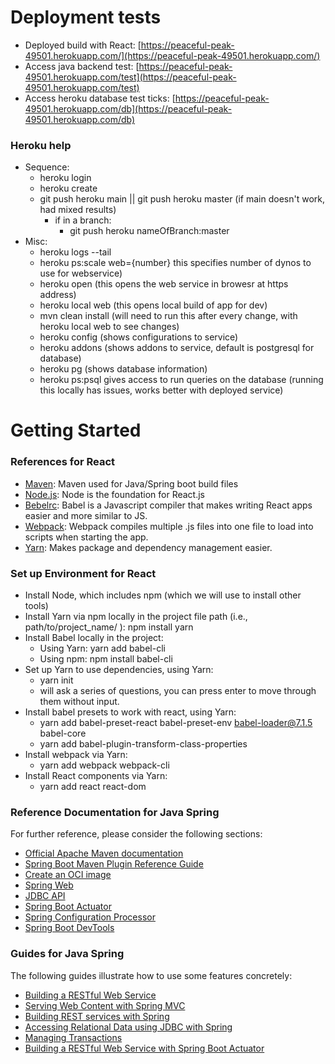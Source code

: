 # Deployment tests
* Deployed build with React:  [https://peaceful-peak-49501.herokuapp.com/](https://peaceful-peak-49501.herokuapp.com/)
* Access java backend test: [https://peaceful-peak-49501.herokuapp.com/test](https://peaceful-peak-49501.herokuapp.com/test)
* Access heroku database test ticks: [https://peaceful-peak-49501.herokuapp.com/db](https://peaceful-peak-49501.herokuapp.com/db)

### Heroku help
- Sequence:
    - heroku login
    - heroku create
    - git push heroku main || git push heroku master (if main doesn't work, had mixed results)
        - if in a branch:
            - git push heroku nameOfBranch:master
- Misc:
    - heroku logs --tail
    - heroku ps:scale web={number}  this specifies number of dynos to use for webservice)
    - heroku open (this opens the web service in browesr at https address)
    - heroku local web (this opens local build of app for dev)
    - mvn clean install (will need to run this after every change, with heroku local web to see changes)
    - heroku config (shows configurations to service)
    - heroku addons (shows addons to service, default is postgresql for database)
    - heroku pg (shows database information)
    - heroku ps:psql gives access to run queries on the database (running this locally has issues, works better with deployed service)

# Getting Started

### References for React
* [Maven](https://maven.apache.org/install.html):
Maven used for Java/Spring boot build files
* [Node.js](https://nodejs.org/en/download/): 
Node is the foundation for React.js
* [Bebelrc](https://babeljs.io/docs/en/): 
Babel is a Javascript compiler that makes writing React apps easier and more similar to JS.
* [Webpack](https://webpack.js.org/): 
Webpack compiles multiple .js files into one file to load into scripts when starting the app. 
* [Yarn](https://classic.yarnpkg.com/en/):
Makes package and dependency management easier.

### Set up Environment for React
- Install Node, which  includes npm (which we will use to install other tools)
- Install Yarn via npm locally in the project file path (i.e., path/to/project_name/ ): npm install yarn 
- Install Babel locally in the project:
    - Using Yarn:  yarn add babel-cli
    - Using npm: npm install babel-cli
- Set up Yarn to use dependencies, using Yarn:
    - yarn init
    - will ask a series of questions, you can press enter to move through them without input.
- Install babel presets to work with react, using Yarn:  
    - yarn add babel-preset-react babel-preset-env babel-loader@7.1.5 babel-core
    - yarn add babel-plugin-transform-class-properties
- Install webpack via Yarn:
    - yarn add webpack webpack-cli
- Install React components via Yarn:
    - yarn add react react-dom





### Reference Documentation for Java Spring
For further reference, please consider the following sections:

* [Official Apache Maven documentation](https://maven.apache.org/guides/index.html)
* [Spring Boot Maven Plugin Reference Guide](https://docs.spring.io/spring-boot/docs/2.3.4.RELEASE/maven-plugin/reference/html/)
* [Create an OCI image](https://docs.spring.io/spring-boot/docs/2.3.4.RELEASE/maven-plugin/reference/html/#build-image)
* [Spring Web](https://docs.spring.io/spring-boot/docs/2.3.4.RELEASE/reference/htmlsingle/#boot-features-developing-web-applications)
* [JDBC API](https://docs.spring.io/spring-boot/docs/2.3.4.RELEASE/reference/htmlsingle/#boot-features-sql)
* [Spring Boot Actuator](https://docs.spring.io/spring-boot/docs/2.3.4.RELEASE/reference/htmlsingle/#production-ready)
* [Spring Configuration Processor](https://docs.spring.io/spring-boot/docs/2.3.4.RELEASE/reference/htmlsingle/#configuration-metadata-annotation-processor)
* [Spring Boot DevTools](https://docs.spring.io/spring-boot/docs/2.3.4.RELEASE/reference/htmlsingle/#using-boot-devtools)

### Guides for Java Spring
The following guides illustrate how to use some features concretely:

* [Building a RESTful Web Service](https://spring.io/guides/gs/rest-service/)
* [Serving Web Content with Spring MVC](https://spring.io/guides/gs/serving-web-content/)
* [Building REST services with Spring](https://spring.io/guides/tutorials/bookmarks/)
* [Accessing Relational Data using JDBC with Spring](https://spring.io/guides/gs/relational-data-access/)
* [Managing Transactions](https://spring.io/guides/gs/managing-transactions/)
* [Building a RESTful Web Service with Spring Boot Actuator](https://spring.io/guides/gs/actuator-service/)

